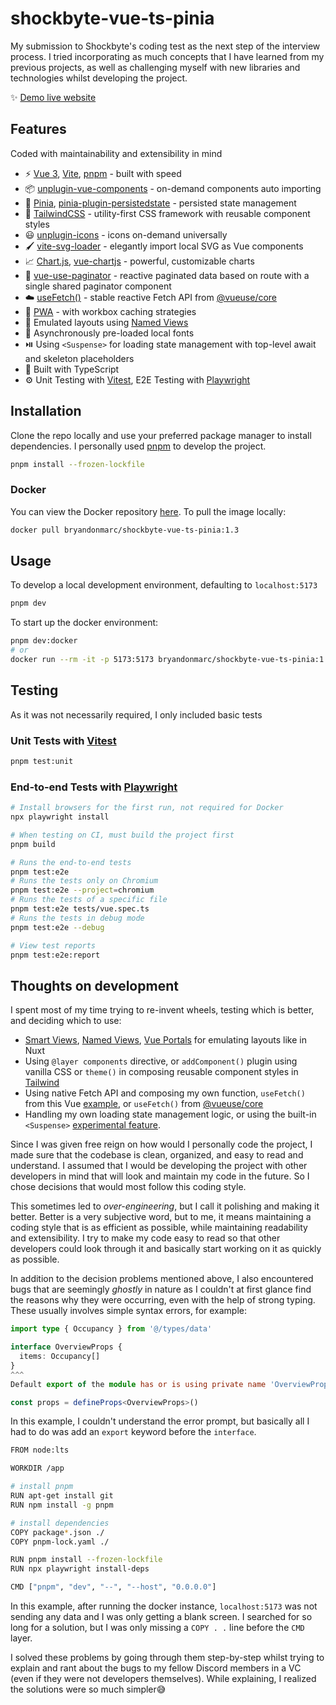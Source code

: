 # shockbyte-vue-ts-pinia

My submission to Shockbyte's coding test as the next step of the interview process. I tried incorporating as much concepts that I have learned from my previous projects, as well as challenging myself with new libraries and technologies whilst developing the project.

✨ [Demo live website](https://shockbyte-vue-ts-pinia.vercel.app/)

## Features

Coded with maintainability and extensibility in mind

- ⚡️ [Vue 3](https://github.com/vuejs/core), [Vite](https://github.com/vitejs/vite), [pnpm](https://pnpm.io/) - built with speed
- 📦 [unplugin-vue-components](https://github.com/antfu/unplugin-vue-components) - on-demand components auto importing
- 🍍 [Pinia](https://pinia.vuejs.org/), [
  pinia-plugin-persistedstate](https://github.com/prazdevs/pinia-plugin-persistedstate) - persisted state management
- 🎨 [TailwindCSS](https://tailwindcss.com/) - utility-first CSS framework with reusable component styles
- 😃 [unplugin-icons](https://github.com/antfu/unplugin-icons) - icons on-demand universally
- 🖌️ [vite-svg-loader](https://github.com/jpkleemans/vite-svg-loader) - elegantly import local SVG as Vue components
- 📈 [Chart.js](https://www.chartjs.org/), [vue-chartjs](https://github.com/apertureless/vue-chartjs/) - powerful, customizable charts
- 📃 [vue-use-paginator](https://github.com/Sun0fABeach/vue-use-paginator) - reactive paginated data based on route with a single shared paginator component
- ☁️ [useFetch()](https://vueuse.org/core/useFetch/) - stable reactive Fetch API from [@vueuse/core](https://github.com/vueuse/vueuse)
- 📲 [PWA](https://github.com/antfu/vite-plugin-pwa) - with workbox caching strategies
- 📡 Emulated layouts using [Named Views](https://router.vuejs.org/guide/essentials/named-views.html)
- 🦥 Asynchronously pre-loaded local fonts
- ⏯️ Using `<Suspense>` for loading state management with top-level await and skeleton placeholders
- 🦾 Built with TypeScript
- ⚙️ Unit Testing with [Vitest](https://github.com/vitest-dev/vitest), E2E Testing with [Playwright](https://playwright.dev/)

## Installation

Clone the repo locally and use your preferred package manager to install dependencies. I personally used [pnpm](https://pnpm.io/) to develop the project.

```bash
pnpm install --frozen-lockfile
```

### Docker

You can view the Docker repository [here](https://hub.docker.com/repository/docker/bryandonmarc/shockbyte-vue-ts-pinia/). To pull the image locally:

```bash
docker pull bryandonmarc/shockbyte-vue-ts-pinia:1.3
```

## Usage

To develop a local development environment, defaulting to `localhost:5173`

```bash
pnpm dev
```

To start up the docker environment:

```bash
pnpm dev:docker
# or
docker run --rm -it -p 5173:5173 bryandonmarc/shockbyte-vue-ts-pinia:1.3
```

## Testing

As it was not necessarily required, I only included basic tests

### Unit Tests with [Vitest](https://vitest.dev/)

```bash
pnpm test:unit
```

### End-to-end Tests with [Playwright](https://playwright.dev/)

```bash
# Install browsers for the first run, not required for Docker
npx playwright install

# When testing on CI, must build the project first
pnpm build

# Runs the end-to-end tests
pnpm test:e2e
# Runs the tests only on Chromium
pnpm test:e2e --project=chromium
# Runs the tests of a specific file
pnpm test:e2e tests/vue.spec.ts
# Runs the tests in debug mode
pnpm test:e2e --debug

# View test reports
pnpm test:e2e:report
```

## Thoughts on development

I spent most of my time trying to re-invent wheels, testing which is better, and deciding which to use:

- [Smart Views](https://itnext.io/vue-tricks-smart-layouts-for-vuejs-5c61a472b69b), [Named Views](https://vueschool.io/articles/vuejs-tutorials/composing-layouts-with-vue-router/), [Vue Portals](https://blog.logrocket.com/dynamic-component-rendering-with-vue-portal/) for emulating layouts like in Nuxt
- Using `@layer components` directive, or `addComponent()` plugin using vanilla CSS or `theme()` in composing reusable component styles in [Tailwind](https://tailwindcss.com/docs/adding-custom-styles#using-css-and-layer)
- Using native Fetch API and composing my own function, `useFetch()` from this Vue [example](https://vuejs.org/guide/reusability/composables.html#async-state-example), or `useFetch()` from [@vueuse/core](https://vueuse.org/core/useFetch/)
- Handling my own loading state management logic, or using the built-in `<Suspense>` [experimental feature](https://vuejs.org/guide/built-ins/suspense.html#loading-state).

Since I was given free reign on how would I personally code the project, I made sure that the codebase is clean, organized, and easy to read and understand. I assumed that I would be developing the project with other developers in mind that will look and maintain my code in the future. So I chose decisions that would most follow this coding style.

This sometimes led to _over-engineering_, but I call it polishing and making it better. Better is a very subjective word, but to me, it means maintaining a coding style that is as efficient as possible, while maintaining readability and extensibility. I try to make my code easy to read so that other developers could look through it and basically start working on it as quickly as possible.

In addition to the decision problems mentioned above, I also encountered bugs that are seemingly _ghostly_ in nature as I couldn't at first glance find the reasons why they were occurring, even with the help of strong typing. These usually involves simple syntax errors, for example:

```typescript
import type { Occupancy } from '@/types/data'

interface OverviewProps {
  items: Occupancy[]
}
^^^
Default export of the module has or is using private name 'OverviewProps'.ts(4082)

const props = defineProps<OverviewProps>()
```

In this example, I couldn't understand the error prompt, but basically all I had to do was add an `export` keyword before the `interface`.

```bash
FROM node:lts

WORKDIR /app

# install pnpm
RUN apt-get install git
RUN npm install -g pnpm

# install dependencies
COPY package*.json ./
COPY pnpm-lock.yaml ./

RUN pnpm install --frozen-lockfile
RUN npx playwright install-deps

CMD ["pnpm", "dev", "--", "--host", "0.0.0.0"]
```

In this example, after running the docker instance, `localhost:5173` was not sending any data and I was only getting a blank screen. I searched for so long for a solution, but I was only missing a `COPY . .` line before the `CMD` layer.

I solved these problems by going through them step-by-step whilst trying to explain and rant about the bugs to my fellow Discord members in a VC (even if they were not developers themselves). While explaining, I realized the solutions were so much simpler😅
